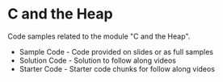 # C and the Heap

Code samples related to the module "C and the Heap". 

* Sample Code - Code provided on slides or as full samples
* Solution Code - Solution to follow along videos
* Starter Code - Starter code chunks for follow along videos